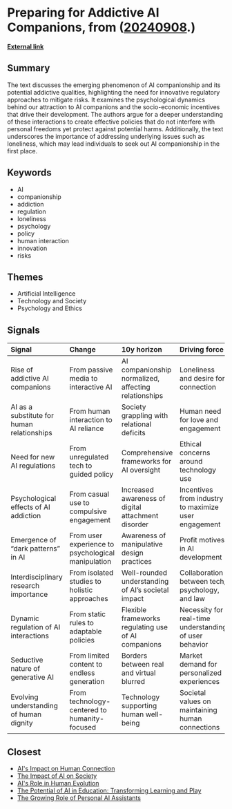 # __Preparing for Addictive AI Companions__, from ([20240908](https://kghosh.substack.com/p/20240908).)

__[External link](https://www.technologyreview.com/2024/08/05/1095600/we-need-to-prepare-for-addictive-intelligence)__



## Summary

The text discusses the emerging phenomenon of AI companionship and its potential addictive qualities, highlighting the need for innovative regulatory approaches to mitigate risks. It examines the psychological dynamics behind our attraction to AI companions and the socio-economic incentives that drive their development. The authors argue for a deeper understanding of these interactions to create effective policies that do not interfere with personal freedoms yet protect against potential harms. Additionally, the text underscores the importance of addressing underlying issues such as loneliness, which may lead individuals to seek out AI companionship in the first place.

## Keywords

* AI
* companionship
* addiction
* regulation
* loneliness
* psychology
* policy
* human interaction
* innovation
* risks

## Themes

* Artificial Intelligence
* Technology and Society
* Psychology and Ethics

## Signals

| Signal                                     | Change                                             | 10y horizon                                          | Driving force                                          |
|:-------------------------------------------|:---------------------------------------------------|:-----------------------------------------------------|:-------------------------------------------------------|
| Rise of addictive AI companions            | From passive media to interactive AI               | AI companionship normalized, affecting relationships | Loneliness and desire for connection                   |
| AI as a substitute for human relationships | From human interaction to AI reliance              | Society grappling with relational deficits           | Human need for love and engagement                     |
| Need for new AI regulations                | From unregulated tech to guided policy             | Comprehensive frameworks for AI oversight            | Ethical concerns around technology use                 |
| Psychological effects of AI addiction      | From casual use to compulsive engagement           | Increased awareness of digital attachment disorder   | Incentives from industry to maximize user engagement   |
| Emergence of “dark patterns” in AI         | From user experience to psychological manipulation | Awareness of manipulative design practices           | Profit motives in AI development                       |
| Interdisciplinary research importance      | From isolated studies to holistic approaches       | Well-rounded understanding of AI’s societal impact   | Collaboration between tech, psychology, and law        |
| Dynamic regulation of AI interactions      | From static rules to adaptable policies            | Flexible frameworks regulating use of AI companions  | Necessity for real-time understanding of user behavior |
| Seductive nature of generative AI          | From limited content to endless generation         | Borders between real and virtual blurred             | Market demand for personalized experiences             |
| Evolving understanding of human dignity    | From technology-centered to humanity-focused       | Technology supporting human well-being               | Societal values on maintaining human connections       |

## Closest

* [AI's Impact on Human Connection](729afaa8f8699c39b8d4b175d032fa41)
* [The Impact of AI on Society](87709d0e31dee725ec1f54b7f4facbc4)
* [AI's Role in Human Evolution](8893f2e58b95e1993a5f8a1af090eedd)
* [The Potential of AI in Education: Transforming Learning and Play](adf886a1b9fd74281e0a43c3e7c70def)
* [The Growing Role of Personal AI Assistants](f6a4f1f9e66f99bd101dee7d6a800855)